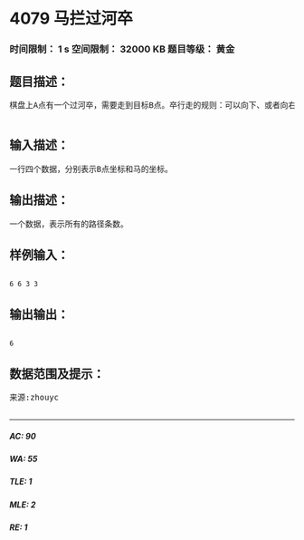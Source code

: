 # 4079 马拦过河卒   
### 时间限制： 1 s     空间限制： 32000 KB     题目等级： 黄金  
## 题目描述：  

<pre>
棋盘上A点有一个过河卒，需要走到目标B点。卒行走的规则：可以向下、或者向右。同时在棋盘上C点有一个对方的马，该马所在的点和所有跳跃一步可达的点称为对方马的控制点。因此称之为“马拦过河卒”。棋盘用坐标表示，A点(0, 0)、B点(n, m)(n, m为不超过15的整数)，同样马的位置坐标是需要给出的。现在要求你计算出卒从A点能够到达B点的路径的条数，假设马的位置是固定不动的，并不是卒走一步马走一步。  

</pre>
  
  
## 输入描述：  

<pre>
一行四个数据，分别表示B点坐标和马的坐标。
</pre>
  
  
## 输出描述：  

<pre>
一个数据，表示所有的路径条数。
</pre>
  
  
## 样例输入：  

<pre><code>
6 6 3 3
</code></pre>
  
  
## 输出输出：  

<pre><code>
6
</code></pre>
  
  
## 数据范围及提示：  

<pre>
来源:zhouyc  

</pre>
  
  
***  

##### AC: 90  
##### WA: 55  
##### TLE: 1  
##### MLE: 2  
##### RE: 1  
